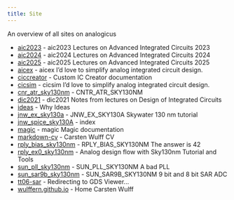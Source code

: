 ```yaml
---
title: Site
---
```


An overview of all sites on analogicus

 - [aic2023](https://analogicus.com/aic2023) - aic2023   Lectures on Advanced Integrated Circuits 2023
 - [aic2024](https://analogicus.com/aic2024) - aic2024   Lectures on Advanced Integrated Circuits 2024
 - [aic2025](https://analogicus.com/aic2025) - aic2025   Lectures on Advanced Integrated Circuits 2025
 - [aicex](https://analogicus.com/aicex) - aicex   I’d love to simplify analog integrated circuit design.
 - [ciccreator](https://analogicus.com/ciccreator) - Custom IC Creator documentation
 - [cicsim](https://analogicus.com/cicsim) - cicsim   I’d love to simplify analog integrated circuit design.
 - [cnr_atr_sky130nm](https://analogicus.com/cnr_atr_sky130nm) - CNTR\_ATR\_SKY130NM
 - [dic2021](https://analogicus.com/dic2021) - dic2021   Notes from lectures on Design of Integrated Circuits
 - [ideas](https://analogicus.com/ideas) - Why   Ideas
 - [jnw_ex_sky130a](https://analogicus.com/jnw_ex_sky130a) - JNW_EX_SKY130A   Skywater 130 nm tutorial
 - [jnw_spice_sky130A](https://analogicus.com/jnw_spice_sky130A) - index
 - [magic](https://analogicus.com/magic) - magic   Magic documentation
 - [markdown-cv](https://analogicus.com/markdown-cv) -   Carsten Wulff    CV
 - [rply_bias_sky130nm](https://analogicus.com/rply_bias_sky130nm) - RPLY_BIAS_SKY130NM   The answer is 42
 - [rply_ex0_sky130nm](https://analogicus.com/rply_ex0_sky130nm) - Analog design flow with Sky130nm   Tutorial and Tools
 - [sun_pll_sky130nm](https://analogicus.com/sun_pll_sky130nm) - SUN_PLL_SKY130NM   A bad PLL
 - [sun_sar9b_sky130nm](https://analogicus.com/sun_sar9b_sky130nm) - SUN_SAR9B_SKY130NM   9 bit and 8 bit SAR ADC
 - [tt06-sar](https://analogicus.com/tt06-sar) - Redirecting to GDS Viewer...
 - [wulffern.github.io](https://analogicus.com/wulffern.github.io) - Home   Carsten Wulff
